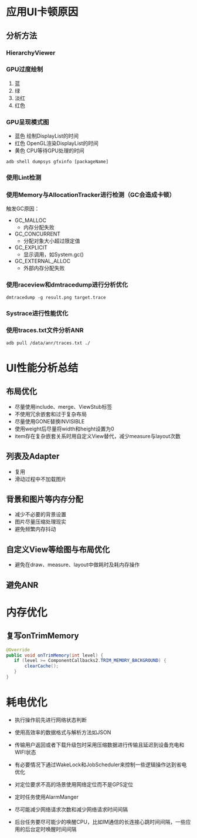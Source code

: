 # 应用UI卡顿原因

## 分析方法

### HierarchyViewer

### GPU过度绘制

1.  蓝
2.  绿
3.  淡红
4.  红色

### GPU呈现模式图

*   蓝色 绘制DisplayList的时间
*   红色 OpenGL渲染DisplayList的时间
*   黄色 CPU等待GPU处理的时间

```
adb shell dumpsys gfxinfo [packageName]
```
### 使用Lint检测

### 使用Memory与AllocationTracker进行检测（GC会造成卡顿）

触发GC原因：

*   GC_MALLOC
    *   内存分配失败
*   GC_CONCURRENT
    *   分配对象大小超过限定值
*   GC_EXPLICIT
    *   显示调用，如System.gc()
*   GC_EXTERNAL_ALLOC
    *   外部内存分配失败

### 使用raceview和dmtracedump进行分析优化

```
dmtracedump -g result.png target.trace
```
### Systrace进行性能优化

### 使用traces.txt文件分析ANR

```
adb pull /data/anr/traces.txt ./
```

# UI性能分析总结

## 布局优化

*   尽量使用include、merge、ViewStub标签
*   不使用冗余嵌套和过于复杂布局
*   尽量使用GONE替换INVISIBLE
*   使用weight后尽量将width和height设置为0
*   item存在复杂嵌套关系时用自定义View替代，减少measure与layout次数

## 列表及Adapter

*   复用
*   滑动过程中不加载图片

## 背景和图片等内存分配

*   减少不必要的背景设置
*   图片尽量压缩处理现实
*   避免频繁内存抖动

## 自定义View等绘图与布局优化

*   避免在draw、measure、layout中做耗时及耗内存操作

## 避免ANR

# 内存优化

## 复写onTrimMemory

```Java
@Override
public void onTrimMemory(int level) {
   if (level >= ComponentCallbacks2.TRIM_MEMORY_BACKGROUND) {
       clearCache();
   }
}
```

# 耗电优化

*   执行操作前先进行网络状态判断

*   使用高效率的数据格式与解析方法如JSON

*   传输用户返回或者下载升级包时采用压缩数据进行传输且延迟到设备充电和WIFI状态

*   有必要情况下通过WakeLock和JobScheduler来控制一些逻辑操作达到省电优化

*   对定位要求不高的场景使用网络定位而不是GPS定位

*   定时任务使用AlarmManger

*   尽可能减少网络请求次数和减少网络请求时间间隔

*   后台任务要尽可能少的唤醒CPU，比如IM通信的长连接心跳时间间隔，一些应用的后台定时唤醒时间间隔

    ​